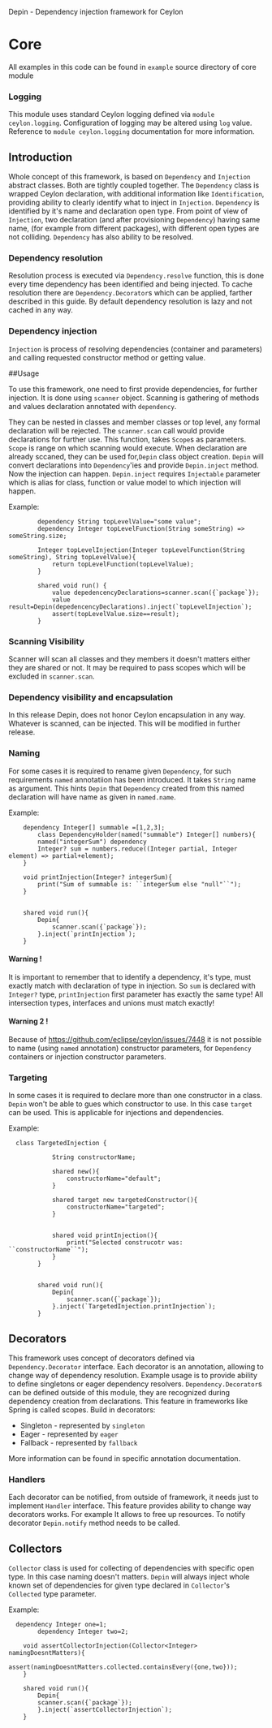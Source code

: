   

Depin - Dependency injection framework for Ceylon

# Core 
All examples in this code can be found in `example` source directory of core module

### Logging
This module uses standard Ceylon logging defined via `module ceylon.logging`. Configuration of logging may be altered using `log` value. 
Reference to `module ceylon.logging` documentation for more information. 

 
## Introduction 
Whole concept of this framework, is based on `Dependency` and `Injection` abstract classes. 
Both are tightly coupled together. 
The `Dependency` class is wrapped Ceylon declaration, with additional information like `Identification`,
providing ability to clearly identify what to inject in `Injection`.
`Dependency` is identified by it's name and declaration open type. 
From point of view of `Injection`, two declaration (and after provisioning `Dependency`) having same name,
(for example from different packages), with different open types are not colliding. 
`Dependency` has also ability to be resolved.


### Dependency resolution

Resolution process is executed via `Dependency.resolve` function, this is done every time dependency has been identified and being injected.
To cache resolution there are `Dependency.Decorator`s which can be applied, farther described in this guide. 
By default dependency resolution is lazy and  not cached in any way.
 
### Dependency injection

`Injection` is process of resolving dependencies (container and parameters) and calling requested constructor method or getting value.
 
##Usage

To use this framework, one need to first provide dependencies, for further injection. 
It is done using `scanner` object. Scanning is gathering of methods  and values declaration annotated with `dependency`.

They can be nested in classes and member classes or top level, any formal declaration will be rejected. 
The `scanner.scan` call would provide declarations for further use. This function, takes `Scope`s as parameters.
`Scope` is range on which scanning would execute. When declaration are already sccaned, they can be used for,`Depin` class object creation. 
`Depin` will convert declarations into `Dependency`'ies  and provide `Depin.inject` method.
Now the injection can happen. `Depin.inject` requires `Injectable` parameter which is alias for class, function or value model to which injection will happen. 

Example:
```ceylon
		dependency String topLevelValue="some value";
		dependency Integer topLevelFunction(String someString) => someString.size;

		Integer topLevelInjection(Integer topLevelFunction(String someString), String topLevelValue){
			return topLevelFunction(topLevelValue);
		}

		shared void run() {
			value depedencencyDeclarations=scanner.scan({`package`});
			value result=Depin(depedencencyDeclarations).inject(`topLevelInjection`);
			assert(topLevelValue.size==result);
		}
```
  

### Scanning Visibility

Scanner will scan all classes and they members it doesn't matters either they are shared or not. It may be required to pass scopes which will be excluded in `scanner.scan`. 

### Dependency visibility and encapsulation
In this release Depin, does not honor Ceylon encapsulation in any way. Whatever is scanned, can be injected. This will be modified in further release. 
		
### Naming
For some cases it is required to rename given `Dependency`, for such requirements `named` annotatiion has been introduced. It takes `String` name as argument. 
This hints `Depin` that `Dependency` created from this named declaration will have name as given in `named.name`.
	
Example:
```ceylon	
	dependency Integer[] summable =[1,2,3];
		class DependencyHolder(named("summable") Integer[] numbers){
		named("integerSum") dependency 
		Integer? sum = numbers.reduce((Integer partial, Integer element) => partial+element);
	}

  	void printInjection(Integer? integerSum){
		print("Sum of summable is: ``integerSum else "null"``");
  	}


 	shared void run(){
		Depin{
			scanner.scan({`package`});
		}.inject(`printInjection`);
	}
```
#### Warning ! 
It is important to remember that to identify a dependency, it's type, must exactly match with declaration of type in injection. 
So `sum` is declared with `Integer?` type, `printInjection` first parameter has exactly the same type! All intersection types, interfaces and unions must match exactly!
		
#### Warning 2 ! 
Because of https://github.com/eclipse/ceylon/issues/7448 it is not possible to name (using `named` annotation) constructor parameters,
for `Dependency` containers or injection constructor parameters.

 		
		

### Targeting
In some cases it is required to declare more than one constructor in a class. `Depin` won't be able to gues which constructor to use. 
In this case `target` can be used. This is applicable for injections and dependencies. 

Example:
```ceylon
  class TargetedInjection {

			String constructorName;
	
			shared new(){
				constructorName="default";
			}
	
			shared target new targetedConstructor(){
				constructorName="targeted";
			}
	
	
			shared void printInjection(){
				print("Selected construcotr was: ``constructorName``");
			}
		}


		shared void run(){
			Depin{
				scanner.scan({`package`});
			}.inject(`TargetedInjection.printInjection`);
		} 

```
## Decorators 
This framework uses concept of decorators defined via `Dependency.Decorator` interface. Each decorator is an annotation, 
allowing to change way of dependency resolution. Example usage is to provide ability to define singletons or eager dependency resolvers.
`Dependency.Decorator`s can be defined outside of this module, they are recognized during dependency creation from declarations.
This feature in frameworks like Spring is called scopes. 
Build in decorators: 
  -  Singleton - represented by `singleton`
  -  Eager  - represented by `eager`
  -  Fallback - represented by `fallback`

More information can be found in specific annotation documentation.
	
### Handlers 
Each decorator can be notified, from outside of framework, it needs just to implement `Handler` interface.
This feature provides ability to change way decorators works.
For example It allows to free up resources. To notify decorator `Depin.notify` method needs to be called. 
	 
## Collectors 
`Collector` class is used for collecting of dependencies with specific open type.
In this case naming doesn't matters. 
`Depin` will always inject whole known set of dependencies for given type declared in `Collector`'s `Collected` type parameter.
	 
Example:
```ceylon
  dependency Integer one=1;
		dependency Integer two=2;
			
	void assertCollectorInjection(Collector<Integer> namingDoesntMatters){
		assert(namingDoesntMatters.collected.containsEvery({one,two}));
	}
		
	shared void run(){
		Depin{
		scanner.scan({`package`});
		}.inject(`assertCollectorInjection`);
	} 
```